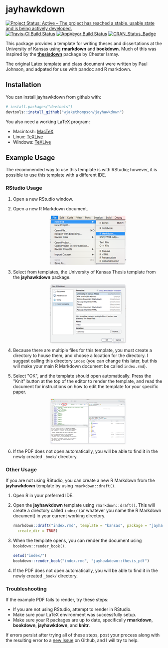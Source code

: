 
<!-- README.md is generated from README.Rmd. Please edit that file -->
jayhawkdown
===========

[![Project Status: Active – The project has reached a stable, usable state and is being actively developed.](http://www.repostatus.org/badges/latest/active.svg)](http://www.repostatus.org/#active) [![Travis-CI Build Status](https://travis-ci.org/wjakethompson/jayhawkdown.svg?branch=master)](https://travis-ci.org/wjakethompson/jayhawkdown) [![AppVeyor Build Status](https://ci.appveyor.com/api/projects/status/github/wjakethompson/jayhawkdown?branch=master&svg=true)](https://ci.appveyor.com/project/wjakethompson/jayhawkdown) [![CRAN\_Status\_Badge](http://www.r-pkg.org/badges/version/jayhawkdown)](https://cran.r-project.org/package=jayhawkdown)

This package provides a template for writing theses and dissertations at the University of Kansas using **rmarkdown** and **bookdown**. Much of this was inspired by the [**thesisdown**](https://github.com/ismayc/thesisdown) package by Chester Ismay.

The original Latex template and class document were written by Paul Johnson, and adpated for use with pandoc and R markdown.

Installation
------------

You can install jayhawkdown from github with:

``` r
# install.packages("devtools")
devtools::install_github("wjakethompson/jayhawkdown")
```

You also need a working LaTeX program:

-   Macintosh: [MacTeX](https://tug.org/mactex/mactex-download.html)
-   Linux: [TeXLive](https://www.tug.org/texlive/acquire-netinstall.html)
-   Windows: [TeXLive](https://www.tug.org/texlive/windows.html)

Example Usage
-------------

The recommended way to use this template is with RStudio; however, it is possible to use this template with a different IDE.

### RStudio Usage

1.  Open a new RStudio window.
2.  Open a new R Markdown document.

    <img src="README/rmarkdown.png" width="50%" style="display: block; margin: auto;" />

3.  Select from templates, the University of Kansas Thesis template from the **jayhawkdown** package.

    <img src="README/select-template.png" width="50%" style="display: block; margin: auto;" />

4.  Because there are multiple files for this template, you must create a directory to house them, and choose a location for the directory. I suggest calling this directory `index` (you can change this later, but this will make your main R Markdown document be called `index.rmd`).
5.  Select "OK", and the template should open automatically. Press the "Knit" button at the top of the editor to render the template, and read the document for instructions on how to edit the template for your specific paper.

    <img src="README/knit.png" width="50%" style="display: block; margin: auto;" />

6.  If the PDF does not open automatically, you will be able to find it in the newly created `_book/` directory.

### Other Usage

If you are not using RStudio, you can create a new R Markdown from the **jayhawkdown** template by using `rmarkdown::draft()`.

1.  Open R in your preferred IDE.
2.  Open the **jayhawkdown** template using `rmarkdown::draft()`. This will create a directory called `index/` (or whatever you name the R Markdown document) in your current working directory.

    ``` r
    rmarkdown::draft("index.rmd", template = "kansas", package = "jayhawkdown",
      create_dir = TRUE)
    ```

3.  When the template opens, you can render the document using `bookdown::render_book()`.

    ``` r
    setwd("index/")
    bookdown::render_book("index.rmd", "jayhawkdown::thesis_pdf")
    ```

4.  If the PDF does not open automatically, you will be able to find it in the newly created `_book/` directory.

### Troubleshooting

If the example PDF fails to render, try these steps:

-   If you are not using RStudio, attempt to render in RStudio.
-   Make sure your LaTeX environment was successfully setup.
-   Make sure your R packages are up to date, specifically **rmarkdown**, **bookdown**, **jayhawkdown**, and **knitr**.

If errors persist after trying all of these steps, post your process along with the resulting error to a [new issue](https://github.com/wjakethompson/jayhawkdown/issues) on Github, and I will try to help.
